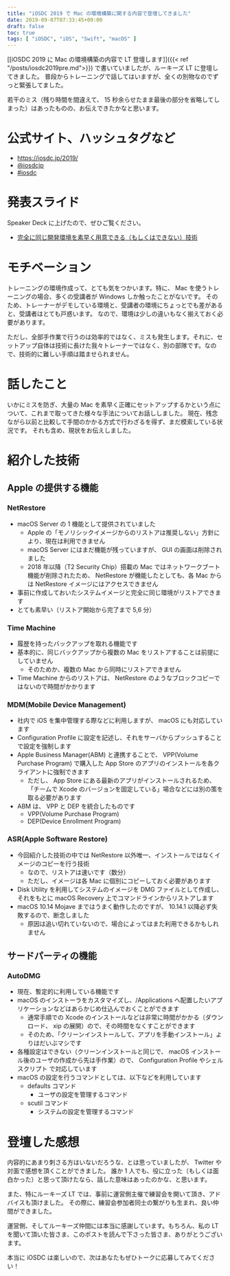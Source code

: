 ```yaml
---
title: "iOSDC 2019 で Mac の環境構築に関する内容で登壇してきました"
date: 2019-09-07T07:33:45+09:00
draft: false
toc: true
tags: [ "iOSDC", "iOS", "Swift", "macOS" ]
---
```


[[iOSDC 2019 に Mac の環境構築の内容で LT 登壇します]]({{< ref "/posts/iosdc2019pre.md">}}) で書いていましたが、ルーキーズ LT に登壇してきました。
普段からトレーニングで話してはいますが、全くの別物なのでずっと緊張してました。

若干のミス（残り時間を間違えて、 15  秒余らせたまま最後の部分を省略してしまった）はあったものの、お伝えできたかなと思います。

# 公式サイト、ハッシュタグなど
- https://iosdc.jp/2019/
- [@iosdcjp](https://twitter.com/iosdcjp)
- [#iosdc](https://twitter.com/hashtag/iosdc?src=hash)

# 発表スライド
Speaker Deck に上げたので、ぜひご覧ください。

- [完全に同じ開発環境を素早く用意できる（もしくはできない）技術](https://speakerdeck.com/aokiplayer/macos-restore-history)

# モチベーション
トレーニングの環境作成って、とても気をつかいます。特に、 Mac を使うトレーニングの場合、多くの受講者が Windows しか触ったことがないです。
そのため、トレーナーがデモしている環境と、受講者の環境にちょっとでも差があると、受講者はとても戸惑います。
なので、環境は少しの違いもなく揃えておく必要があります。

ただし、全部手作業で行うのは効率的ではなく、ミスも発生します。それに、セットアップ自体は技術に長けた我々トレーナーではなく、別の部隊です。なので、技術的に難しい手順は踏ませられません。

# 話したこと
いかにミスを防ぎ、大量の Mac を素早く正確にセットアップするかという点について、これまで取ってきた様々な手法についてお話ししました。
現在、残念ながら以前と比較して手間のかかる方式で行わざるを得ず、まだ模索している状況です。
それも含め、現状をお伝えしました。

# 紹介した技術
## Apple の提供する機能
### NetRestore
- macOS Server の 1 機能として提供されていました
    - Apple の「モノリシックイメージからのリストアは推奨しない」方針により、現在は利用できません
    - macOS Server にはまだ機能が残っていますが、 GUI の画面は削除されました
    - 2018 年以降（T2 Security Chip）搭載の Mac ではネットワークブート機能が削除されたため、 NetRestore が機能したとしても、各 Mac からは NetRestore イメージにはアクセスできません
- 事前に作成しておいたシステムイメージと完全に同じ環境がリストアできます
- とても素早い（リストア開始から完了まで 5,6 分）

### Time Machine
- 履歴を持ったバックアップを取れる機能です
- 基本的に、同じバックアップから複数の Mac をリストアすることは前提にしていません
    - そのためか、複数の Mac から同時にリストアできません
- Time Machine からのリストアは、 NetRestore のようなブロックコピーではないので時間がかかります

### MDM(Mobile Device Management)
- 社内で iOS を集中管理する際などに利用しますが、 macOS にも対応しています
- Configuration Profile に設定を記述し、それをサーバからプッシュすることで設定を強制します
- Apple Business Manager(ABM) と連携することで、 VPP(Volume Purchase Program) で購入した App Store のアプリのインストールを各クライアントに強制できます
    - ただし、 App Store にある最新のアプリがインストールされるため、「チームで Xcode のバージョンを固定している」場合などには別の策を取る必要があります
- ABM は、 VPP と DEP を統合したものです
    - VPP(Volume Purchase Program)
    - DEP(Device Enrollment Program)

### ASR(Apple Software Restore)
- 今回紹介した技術の中では NetRestore 以外唯一、インストールではなくイメージのコピーを行う技術
    - なので、リストアは速いです（数分）
    - ただし、イメージは各 Mac に個別にコピーしておく必要があります
- Disk Utility を利用してシステムのイメージを DMG ファイルとして作成し、それをもとに macOS Recovery 上でコマンドラインからリストアします
- macOS 10.14 Mojave まではうまく動作したのですが、 10.14.1 以降必ず失敗するので、断念しました
    - 原因は追い切れていないので、場合によってはまた利用できるかもしれません

## サードパーティの機能
### AutoDMG
- 現在、暫定的に利用している機能です
- macOS のインストーラをカスタマイズし、/Applications へ配置したいアプリケーションなどはあらかじめ仕込んでおくことができます
    - 通常手順での Xcode のインストールなどは非常に時間がかかる（ダウンロード、 xip の展開）ので、その時間をなくすことができます
    - そのため、「クリーンインストールして、アプリを手動インストール」よりはだいぶマシです
- 各種設定はできない（クリーンインストールと同じで、 macOS インストール後のユーザの作成から先は手作業）ので、 Configuration Profile やシェルスクリプト で対応しています
- macOS の設定を行うコマンドとしては、以下などを利用しています
    - defaults コマンド
        - ユーザの設定を管理するコマンド
    - scutil コマンド
        - システムの設定を管理するコマンド

# 登壇した感想
内容的にあまり刺さる方はいないだろうな、とは思っていましたが、 Twitter や対面で感想を頂くことができました。
誰か 1 人でも、役に立った（もしくは面白かった）と思って頂けたなら、話した意味はあったのかな、と思います。

また、特にルーキーズ LT では、事前に運営側主催で練習会を開いて頂き、アドバイスも頂けました。
その際に、練習会参加者同士の繋がりも生まれ、良い仲間ができました。

運営側、そしてルーキーズ仲間には本当に感謝しています。もちろん、私の LT を聞いて頂いた皆さま、このポストを読んで下さった皆さま、ありがとうございます。

本当に iOSDC は楽しいので、次はあなたもぜひトークに応募してみてください！

